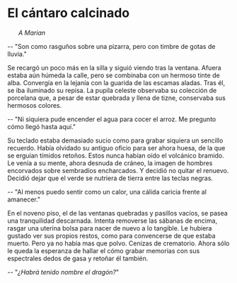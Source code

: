 # El cántaro calcinado

<p style="margin-left:25px;"><em>A Marian</em></p>

-- "Son como rasguños sobre una pizarra, pero con timbre de gotas de
    lluvia."

Se recargó un poco más en la silla y siguió viendo tras la ventana.
Afuera estaba aún húmeda la calle, pero se combinaba con un hermoso
tinte de alba. Convergía en la lejanía con la guarida de las escamas
aladas. Tras él, se iba iluminado su repisa. La pupila celeste
observaba su colección de porcelana que, a pesar de estar
quebrada y llena de tizne, conservaba sus hermosos colores.

-- "Ni siquiera pude encender el agua para cocer el arroz. Me pregunto
    cómo llegó hasta aquí."

Su teclado estaba demasiado sucio como para grabar siquiera un
sencillo recuerdo. Había olvidado su antiguo oficio para ser ahora
huesa, de la que se erguían tímidos retoños. Estos nunca
habían oído el volcánico bramido. Le venía a su mente, ahora desnuda
de cráneo, la imagen de hombres encorvados sobre sembradíos
encharcados. Y decidió no quitar el renuevo. Decidió dejar que el
verde se nutriera de tierra entre las teclas negras.

-- "Al menos puedo sentir como un calor, una cálida caricia frente al
    amanecer."

En el noveno piso, el de las ventanas quebradas y pasillos vacíos, se
pasea una tranquilidad descarnada. Intenta removerse las sábanas de
encima, rasgar una uterina bolsa para nacer de nuevo a lo tangible. Le
hubiera gustado ver sus propios restos, como para convencerse de que
estaba muerto. Pero ya no había mas que polvo. Cenizas de crematorio.
Ahora sólo le queda la esperanza de hallar el cómo grabar memorias con
sus espectrales dedos de gasa y retoñar él también.

-- "*¿Habrá tenido nombre el dragón?*"
